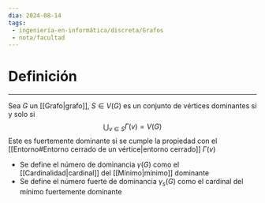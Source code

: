 ```yaml
---
dia: 2024-08-14
tags: 
 - ingeniería-en-informática/discreta/Grafos
 - nota/facultad
---
```

# Definición
---
Sea $G$ un [[Grafo|grafo]], $S \in V(G)$ es un conjunto de vértices dominantes si y solo si $$ \bigcup_{v \in S} \Gamma(v) = V(G) $$
Este es fuertemente dominante si se cumple la propiedad con el [[Entorno#Entorno cerrado de un vértice|entorno cerrado]] $\Gamma(v)$ 
* Se define el número de dominancia $\gamma(G)$ como el [[Cardinalidad|cardinal]] del [[Mínimo|mínimo]] dominante
* Se define el número fuerte de dominancia $\gamma_s(G)$ como el cardinal del mínimo fuertemente dominante